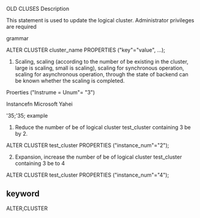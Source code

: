 OLD CLUSES
Description

This statement is used to update the logical cluster. Administrator privileges are required

grammar

ALTER CLUSTER cluster_name PROPERTIES ("key"="value", ...);

1. Scaling, scaling (according to the number of be existing in the cluster, large is scaling, small is scaling), scaling for synchronous operation, scaling for asynchronous operation, through the state of backend can be known whether the scaling is completed.

Proerties ("Instrume = Unum"= "3")

Instancefn Microsoft Yahei

'35;'35; example

1. Reduce the number of be of logical cluster test_cluster containing 3 be by 2.

ALTER CLUSTER test_cluster PROPERTIES ("instance_num"="2");

2. Expansion, increase the number of be of logical cluster test_cluster containing 3 be to 4

ALTER CLUSTER test_cluster PROPERTIES ("instance_num"="4");

## keyword
ALTER,CLUSTER
